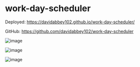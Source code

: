 # work-day-scheduler

Deployed: https://davidabbey102.github.io/work-day-scheduler/

GitHub: https://github.com/davidabbey102/work-day-scheduler



![image](https://user-images.githubusercontent.com/90018131/135365866-e0a4b28e-1e51-485f-8c59-b018ab45d130.png)



![image](https://user-images.githubusercontent.com/90018131/135493922-92ee7ea6-59d4-460a-aeb5-153d69618c50.png)



![image](https://user-images.githubusercontent.com/90018131/135523780-4a43079b-cd57-4f02-9db6-9a0a134e8223.png)